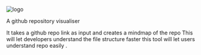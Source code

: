 
![logo](https://github.com/abhishekpatil4/gitglance/assets/83769052/68cd5fa2-3335-482c-8832-ce69f09d7759)

A github repository visualiser 

It takes a github repo link as input and creates a mindmap of the repo 
This will let developers understand the file structure faster
this tool will let users understand repo easily
.
